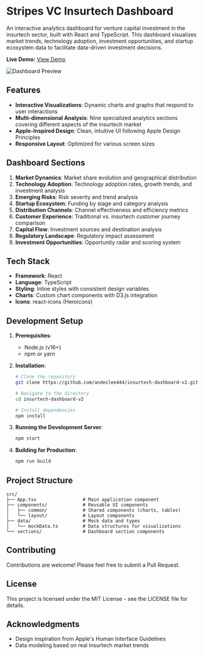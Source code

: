 # Stripes VC Insurtech Dashboard

An interactive analytics dashboard for venture capital investment in the insurtech sector, built with React and TypeScript. This dashboard visualizes market trends, technology adoption, investment opportunities, and startup ecosystem data to facilitate data-driven investment decisions.

**Live Demo:** [View Demo](https://andeslee444.github.io/insurtech-dashboard-v2/)

![Dashboard Preview](public/dashboard-preview.png)

## Features

- **Interactive Visualizations**: Dynamic charts and graphs that respond to user interactions
- **Multi-dimensional Analysis**: Nine specialized analytics sections covering different aspects of the insurtech market
- **Apple-Inspired Design**: Clean, intuitive UI following Apple Design Principles
- **Responsive Layout**: Optimized for various screen sizes

## Dashboard Sections

1. **Market Dynamics**: Market share evolution and geographical distribution
2. **Technology Adoption**: Technology adoption rates, growth trends, and investment analysis
3. **Emerging Risks**: Risk severity and trend analysis
4. **Startup Ecosystem**: Funding by stage and category analysis
5. **Distribution Channels**: Channel effectiveness and efficiency metrics
6. **Customer Experience**: Traditional vs. insurtech customer journey comparison
7. **Capital Flow**: Investment sources and destination analysis
8. **Regulatory Landscape**: Regulatory impact assessment
9. **Investment Opportunities**: Opportunity radar and scoring system

## Tech Stack

- **Framework**: React
- **Language**: TypeScript
- **Styling**: Inline styles with consistent design variables
- **Charts**: Custom chart components with D3.js integration
- **Icons**: react-icons (Heroicons)

## Development Setup

1. **Prerequisites**:
   - Node.js (v16+)
   - npm or yarn

2. **Installation**:
   ```bash
   # Clone the repository
   git clone https://github.com/andeslee444/insurtech-dashboard-v2.git
   
   # Navigate to the directory
   cd insurtech-dashboard-v2
   
   # Install dependencies
   npm install
   ```

3. **Running the Development Server**:
   ```bash
   npm start
   ```

4. **Building for Production**:
   ```bash
   npm run build
   ```

## Project Structure

```
src/
├── App.tsx                 # Main application component
├── components/             # Reusable UI components
│   ├── common/             # Shared components (charts, tables)
│   └── layout/             # Layout components
├── data/                   # Mock data and types
│   └── mockData.ts         # Data structures for visualizations
└── sections/               # Dashboard section components
```

## Contributing

Contributions are welcome! Please feel free to submit a Pull Request.

## License

This project is licensed under the MIT License - see the LICENSE file for details.

## Acknowledgments

- Design inspiration from Apple's Human Interface Guidelines
- Data modeling based on real insurtech market trends